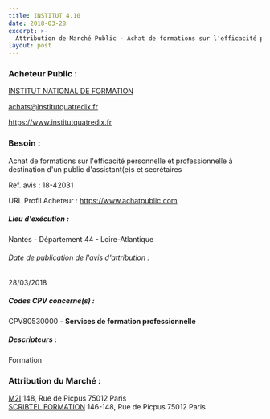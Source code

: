 ```yaml
---
title: INSTITUT 4.10
date: 2018-03-28
excerpt: >-
  Attribution de Marché Public - Achat de formations sur l'efficacité personnelle et professionnelle à destination d'un public d'assistant(e)s et secrétaires
layout: post
---
```


### Acheteur Public : 
<a href="/acheteur-140/siren-815158712"> INSTITUT NATIONAL DE FORMATION</a><br/>



achats@institutquatredix.fr


https://www.institutquatredix.fr
### Besoin :

Achat de formations sur l'efficacité personnelle et professionnelle à destination d'un public d'assistant(e)s et secrétaires

Ref. avis : 18-42031

URL Profil Acheteur : https://www.achatpublic.com

##### Lieu d'exécution :

Nantes - Département 44 - Loire-Atlantique

###### Date de publication de l'avis d'attribution : 
28/03/2018

##### Codes CPV concerné(s) :
CPV80530000 - **Services de formation professionnelle** <br/>

##### Descripteurs :
Formation <br/>

### Attribution du Marché :
<a href="/entreprise-548/siren-333544153"> M2I</a>    148, Rue de Picpus 75012 Paris <br/>
<a href="/entreprise-554/siren-393367867"> SCRIBTEL FORMATION</a>    146-148, Rue de Picpus 75012 Paris <br/>
